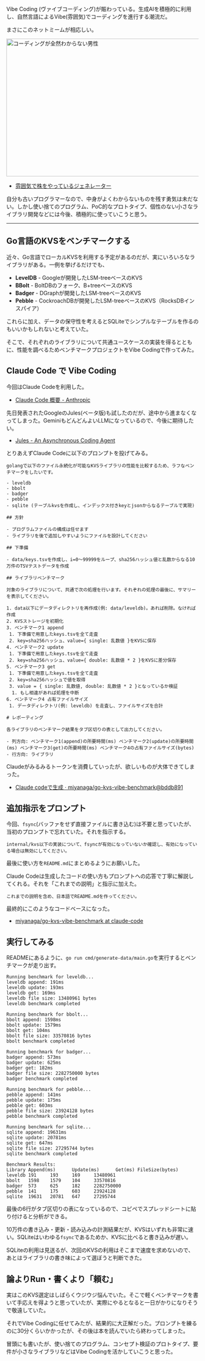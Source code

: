 Vibe Coding (ヴァイブコーディング)が賑わっている。生成AIを積極的に利用し、自然言語によるVibe(雰囲気)でコーディングを進行する潮流だ。

まさにこのネットミームが相応しい。

<img src="https://assets.ideamans.com/miyanaga/images/2025/05/coding-wakaranai-man.png" alt="コーディングが全然わからない男性" width="600" height="360" />

- [雰囲気で株をやっているジェネレーター](https://potato4d.github.io/huniki_generator/?text=%E3%82%B3%E3%83%BC%E3%83%87%E3%82%A3%E3%83%B3%E3%82%B0)

自分も古いプログラマーなので、中身がよくわからないものを残す勇気は未だない。しかし使い捨てのプログラム、PoC的なプロトタイプ、個性のない小さなライブラリ開発などには今後、積極的に使っていこうと思う。

---

## Go言語のKVSをベンチマークする

近々、Go言語でローカルKVSを利用する予定があるのだが、実にいろいろなライブラリがある。一例を挙げるだけでも、

- **LevelDB** - Googleが開発したLSM-treeベースのKVS
- **BBolt** - BoltDBのフォーク、B+treeベースのKVS
- **Badger** - DGraphが開発したLSM-treeベースのKVS
- **Pebble** - CockroachDBが開発したLSM-treeベースのKVS（RocksDBインスパイア）

これらに加え、データの保守性を考えるとSQLiteでシンプルなテーブルを作るのもいいかもしれないと考えていた。

そこで、それぞれのライブラリについて共通ユースケースの実装を得るとともに、性能を調べるためベンチマークプロジェクトをVibe Codingで作ってみた。

## Claude Code で Vibe Coding

今回はClaude Codeを利用した。

- [Claude Code 概要 - Anthropic](https://docs.anthropic.com/ja/docs/claude-code/overview)

先日発表されたGoogleのJules(ベータ版)も試したのだが、途中から進まなくなってしまった。GeminiもどんどんよいLLMになっているので、今後に期待したい。

- [Jules - An Asynchronous Coding Agent](https://jules.google/)

とりあえずClaude Codeに以下のプロンプトを投げてみる。

```
golangで以下のファイル永続化が可能なKVSライブラリの性能を比較するため、ラフなベンチマークをしたいです。

- leveldb
- bbolt
- badger
- pebble
- sqlite (テーブルkvsを作成し、インデックス付きkeyとjsonからなるテーブルで実現)

## 方針

- プログラムファイルの構成は任せます
- ライブラリを後で追加しやすいようにファイルを設計してください

## 下準備

- data/keys.tsvを作成し、i=0〜99999をループ、sha256ハッシュ値と乱数からなる10万件のTSVテストデータを作成

## ライブラリベンチマーク

対象のライブラリについて、共通で次の処理を行います。それぞれの処理の最後に、サマリーを表示してください。

1. data以下にデータディレクトリを再作成(例: data/leveldb)。あれば削除。なければ作成
2. KVSストレージを初期化
3. ベンチマーク1 append
 1. 下準備で用意したkeys.tsvを全て走査
 2. key=sha256ハッシュ、value={ single: 乱数値 }をKVSに保存
4. ベンチマーク2 update
 1. 下準備で用意したkeys.tsvを全て走査
 2. key=sha256ハッシュ、value={ double: 乱数値 * 2 }をKVSに差分保存
5. ベンチマーク3 get
 1. 下準備で用意したkeys.tsvを全て走査
 2. key=sha256ハッシュで値を取得
 3. value = { single: 乱数値, double: 乱数値 * 2 }となっているか検証
  1. もし相違があれば処理を中断
6. ベンチマーク4 占有ファイルサイズ
 1. データディレクトリ(例: leveldb) を走査し、ファイルサイズを合計

# レポーティング

各ライブラリのベンチマーク結果をタブ区切りの表として出力してください。

- 列方向: ベンチマーク1(append)の所要時間(ms) ベンチマーク2(update)の所要時間(ms) ベンチマーク3(get)の所要時間(ms) ベンチマーク4の占有ファイルサイズ(bytes)
- 行方向: ライブラリ
```

Claudeがみるみるトークンを消費していったが、欲しいものが大体できてしまった。

- [Claude codeで生成 · miyanaga/go-kvs-vibe-benchmark@bddb891](https://github.com/miyanaga/go-kvs-vibe-benchmark/commit/bddb8915be25bbf0d509d4c85422ac715d734e6d)

## 追加指示をプロンプト

今回、`fsync`(バッファをせず直接ファイルに書き込む)は不要と思っていたが、当初のプロンプトで忘れていた。それを指示する。

```
internal/kvs以下の実装について、fsyncが有効になっていないか確認し、有効になっている場合は無効にしてください。
```

最後に使い方を`README.md`にまとめるようにお願いした。

Claude Codeは生成したコードの使い方もプロンプトへの応答で丁寧に解説してくれる。それを「これまでの説明」と指示に加えた。

```
これまでの説明を含め、日本語でREADME.mdを作ってください。
```

最終的にこのようなコードベースになった。

- [miyanaga/go-kvs-vibe-benchmark at claude-code](https://github.com/miyanaga/go-kvs-vibe-benchmark/tree/claude-code)

## 実行してみる

READMEにあるように、`go run cmd/generate-data/main.go`を実行するとベンチマークが走り出す。

```
Running benchmark for leveldb...
leveldb append: 191ms
leveldb update: 193ms
leveldb get: 169ms
leveldb file size: 13480961 bytes
leveldb benchmark completed

Running benchmark for bbolt...
bbolt append: 1598ms
bbolt update: 1579ms
bbolt get: 104ms
bbolt file size: 33570816 bytes
bbolt benchmark completed

Running benchmark for badger...
badger append: 573ms
badger update: 625ms
badger get: 182ms
badger file size: 2282750000 bytes
badger benchmark completed

Running benchmark for pebble...
pebble append: 141ms
pebble update: 175ms
pebble get: 603ms
pebble file size: 23924128 bytes
pebble benchmark completed

Running benchmark for sqlite...
sqlite append: 19631ms
sqlite update: 20781ms
sqlite get: 647ms
sqlite file size: 27295744 bytes
sqlite benchmark completed

Benchmark Results:
Library Append(ms)      Update(ms)      Get(ms) FileSize(bytes)
leveldb 191     193     169     13480961
bbolt   1598    1579    104     33570816
badger  573     625     182     2282750000
pebble  141     175     603     23924128
sqlite  19631   20781   647     27295744
```

最後の6行がタブ区切りの表になっているので、コピペでスプレッドシートに貼り付けると分析ができる。

10万件の書き込み・更新・読み込みの計測結果だが、KVSはいずれも非常に速い。SQLiteはいわゆる`fsync`であるためか、KVSに比べると書き込みが遅い。

SQLiteの利用は見送るが、次回のKVSの利用はそこまで速度を求めないので、あとはライブラリの書き味によって選ぼうと判断できた。

## 論よりRun・書くより「頼む」

実はこのKVS選定はしばらくウジウジ悩んでいた。そこで軽くベンチマークを書いて手応えを得ようと思っていたが、実際にやるとなると一日がかりになりそうで敬遠していた。

それでVibe Codingに任せてみたが、結果的に大正解だった。プロンプトを練るのに30分くらいかかったが、その後は本を読んでいたら終わってしまった。

冒頭にも書いたが、使い捨てのプログラム、コンセプト検証のプロトタイプ、要件が小さなライブラリなどはVibe Codingを活かしていこうと思った。
